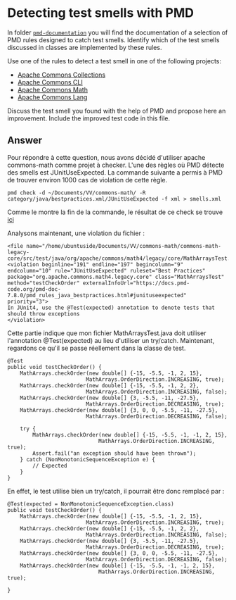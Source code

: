 # Detecting test smells with PMD

In folder [`pmd-documentation`](../pmd-documentation) you will find the documentation of a selection of PMD rules designed to catch test smells.
Identify which of the test smells discussed in classes are implemented by these rules.

Use one of the rules to detect a test smell in one of the following projects:

- [Apache Commons Collections](https://github.com/apache/commons-collections)
- [Apache Commons CLI](https://github.com/apache/commons-cli)
- [Apache Commons Math](https://github.com/apache/commons-math)
- [Apache Commons Lang](https://github.com/apache/commons-lang)

Discuss the test smell you found with the help of PMD and propose here an improvement.
Include the improved test code in this file.

## Answer

Pour répondre à cette question, nous avons décidé d'utiliser apache commons-math comme projet à checker. L'une des règles où PMD détecte des smells est JUnitUseExpected. La commande suivante a permis à PMD de trouver environ 1000 cas de violation de cette règle.

    pmd check -d ~/Documents/VV/commons-math/ -R category/java/bestpractices.xml/JUnitUseExpected -f xml > smells.xml

Comme le montre la fin de la commande, le résultat de ce check se trouve [ici](/smells.xml)

Analysons maintenant, une violation du fichier :

    <file name="/home/ubuntuside/Documents/VV/commons-math/commons-math-legacy-core/src/test/java/org/apache/commons/math4/legacy/core/MathArraysTest.java">
    <violation beginline="191" endline="197" begincolumn="9" endcolumn="10" rule="JUnitUseExpected" ruleset="Best Practices" package="org.apache.commons.math4.legacy.core" class="MathArraysTest" method="testCheckOrder" externalInfoUrl="https://docs.pmd-code.org/pmd-doc-7.8.0/pmd_rules_java_bestpractices.html#junituseexpected" priority="3">
    In JUnit4, use the @Test(expected) annotation to denote tests that should throw exceptions
    </violation>

Cette partie indique que mon fichier MathArraysTest.java doit utiliser l'annotation @Test(expected) au lieu d'utiliser un try/catch. Maintenant, regardons ce qu'il se passe réellement dans la classe de test.


    @Test
    public void testCheckOrder() {
        MathArrays.checkOrder(new double[] {-15, -5.5, -1, 2, 15},
                             MathArrays.OrderDirection.INCREASING, true);
        MathArrays.checkOrder(new double[] {-15, -5.5, -1, 2, 2},
                             MathArrays.OrderDirection.INCREASING, false);
        MathArrays.checkOrder(new double[] {3, -5.5, -11, -27.5},
                             MathArrays.OrderDirection.DECREASING, true);
        MathArrays.checkOrder(new double[] {3, 0, 0, -5.5, -11, -27.5},
                             MathArrays.OrderDirection.DECREASING, false);

        try {
            MathArrays.checkOrder(new double[] {-15, -5.5, -1, -1, 2, 15},
                                 MathArrays.OrderDirection.INCREASING, true);
            Assert.fail("an exception should have been thrown");
        } catch (NonMonotonicSequenceException e) {
            // Expected
        }
    }   

En effet, le test utilise bien un try/catch, il pourrait être donc remplacé par :

    @Test(expected = NonMonotonicSequenceException.class)
    public void testCheckOrder() {
        MathArrays.checkOrder(new double[] {-15, -5.5, -1, 2, 15},
                             MathArrays.OrderDirection.INCREASING, true);
        MathArrays.checkOrder(new double[] {-15, -5.5, -1, 2, 2},
                             MathArrays.OrderDirection.INCREASING, false);
        MathArrays.checkOrder(new double[] {3, -5.5, -11, -27.5},
                             MathArrays.OrderDirection.DECREASING, true);
        MathArrays.checkOrder(new double[] {3, 0, 0, -5.5, -11, -27.5},
                             MathArrays.OrderDirection.DECREASING, false);
        MathArrays.checkOrder(new double[] {-15, -5.5, -1, -1, 2, 15},
                                 MathArrays.OrderDirection.INCREASING, true);
        
    }


